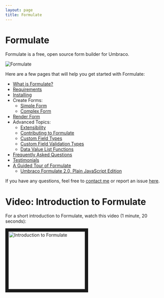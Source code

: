 ```yaml
---
layout: page
title: Formulate
---
```


# Formulate
Formulate is a free, open source form builder for Umbraco.

![Formulate](/images/formulate-icon-zoomed-out.png)

Here are a few pages that will help you get started with Formulate:

* [What is Formulate?](/what-is-formulate)
* [Requirements](/requirements)
* [Installing](/installing)
* Create Forms:
  * [Simple Form](/simple-form)
  * [Complex Form](/complex-form)
* [Render Form](/render-form)
* Advanced Topics:
  * [Extensibility](/extensibility)
  * [Contributing to Formulate](https://github.com/rhythmagency/formulate#contributing)
  * [Custom Field Types](/articles/custom-field-types)
  * [Custom Field Validation Types](https://code101.net/code-101/making-custom-field-validations-in-formulate)
  * [Data Value List Functions](https://our.umbraco.org/projects/backoffice-extensions/formulate/formulate-questions/79633-formulate-036-just-released-data-value-list-functions)
* [Frequently Asked Questions](/faq)
* [Testimonials](/testimonials)
* [A Guided Tour of Formulate](https://code101.net/a-guided-tour-of-umbraco-formulate-2016-edition-4a3ce6af6d36)
  * [Umbraco Formulate 2.0, Plain JavaScript Edition](https://code101.net/umbraco-formulate-2-0-plain-javascript-edition-ecdb1ef27ea1)

If you have any questions, feel free to [contact me](http://www.nicholaswestby.com/contact/) or report an issue [here](https://github.com/rhythmagency/formulate/issues).

# Video: Introduction to Formulate
For a short introduction to Formulate, watch this video (1 minute, 20 seconds):

<a href="http://www.youtube.com/watch?feature=player_embedded&v=Vv3_9fWsq6M" target="_blank">
<img src="http://img.youtube.com/vi/Vv3_9fWsq6M/0.jpg" alt="Introduction to Formulate" width="240" height="180" border="10" />
</a>
